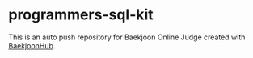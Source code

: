 # programmers-sql-kit
This is an auto push repository for Baekjoon Online Judge created with [BaekjoonHub](https://github.com/BaekjoonHub/BaekjoonHub).

